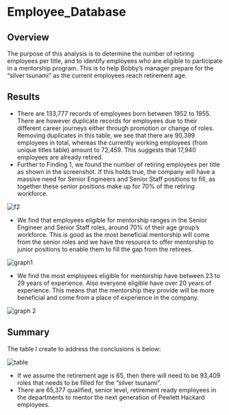 # Employee_Database
## Overview 
The purpose of this analysis is to determine the number of retiring employees per title, and to identify employees who are eligible to participate in a mentorship program. This is to help Bobby’s manager prepare for the “silver tsunami” as the current employees reach retirement age. 
## Results
- There are 133,777 records of employees born between 1952 to 1955. There are however duplicate records for employees due to their different career journeys either through promotion or change of roles. Removing duplicates in this table, we see that there are 90,399 employees in total, whereas the currently working employees (from unique titles table) amount to 72,459. This suggests that 17,940 employees are already retired.
- Further to Finding 1, we found the number of retiring employees per title as shown in the screenshot. If this holds true, the company will have a massive need for Senior Engineers and Senior Staff positions to fill, as together these senior positions make up for 70% of the retiring workforce.

 ![f2](https://user-images.githubusercontent.com/67567087/154821880-5b97e14d-431f-423f-85cd-f938aa765d82.PNG)
- We find that employees eligible for mentorship ranges in the Senior Engineer and Senior Staff roles, around 70% of their age group’s workforce. This is good as the most beneficial mentorship will come from the senior roles and we have the resource to offer mentorship to junior positions to enable them to fill the gap from the retirees.

 ![graph1](https://user-images.githubusercontent.com/67567087/154821903-0499a668-2b07-4373-afc8-f8a6d12fe019.PNG)
- We find the most employees eligible for mentorship have between 23 to 29 years of experience. Also everyone eligible have over 20 years of experience. This means that the mentorship they provide will be more beneficial and come from a place of experience in the company.
 
 ![graph 2](https://user-images.githubusercontent.com/67567087/154821925-9fc6495c-462c-4a83-9956-bb6712069515.PNG)
## Summary 
The table I create to address the conclusions is below:

![table](https://user-images.githubusercontent.com/67567087/154822035-00becc7b-48e8-4c1d-983e-fe7574d72cca.PNG)

- If we assume the retirement age is 65, then there will need to be 93,409 roles that needs to be filled for the “silver tsunami”.
- There are 65,377 qualified, senior level, retirement ready employees in the departments to mentor the next generation of Pewlett Hackard employees. 
